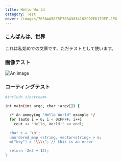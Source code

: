 ```yaml
---
title: Hello World
category: Test
cover: /images/76FAAA58E5F70343834102C92ED179FF.JPG
---
```


### こんばんは、世界

これは私始めでの文章です、ただテストとして使います。

<!-- more -->

### 画像テスト

![An image](/images/76FAAA58E5F70343834102C92ED179FF.JPG)

### コーティングテスト

``` bash
#include <iostream>

int main(int argc, char *argv[]) {

  /* An annoying "Hello World" example */
  for (auto i = 0; i < 0xFFFF; i++)
    cout << "Hello, World!" << endl;

  char c = '\n';
  unordered_map <string, vector<string> > m;
  m["key"] = "\\\\"; // this is an error

  return -2e3 + 12l;
}
```
